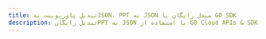 ---title: تبدیل پاورپوینت بهJSON، PPT به JSON مبدل رایگان یا GO SDKdescription: تبدیل رایگانPPT به JSON با استفاده از GO Cloud APIs & SDK. همچنین اسناد Microsoft PowerPoint را در Cloud ایجاد، ویرایش و رندر کنید.---